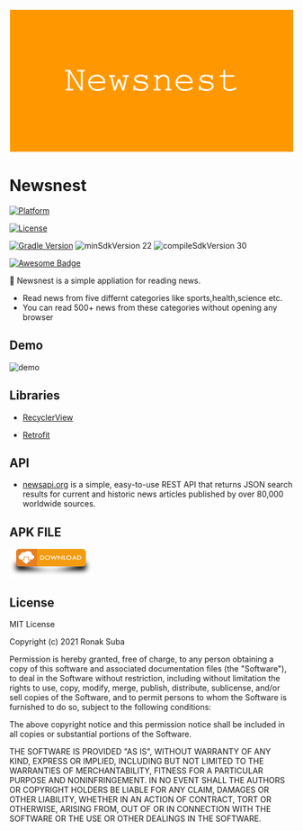 <img alt="Icon" src="art/banner.png?raw=true" hspace="1" vspace="1">


# Newsnest

[![Platform](https://img.shields.io/badge/platform-Android-yellow.svg)](https://www.android.com)

[![License](https://img.shields.io/badge/license-MIT-4EB1BA.svg?style=flat-square)](https://opensource.org/licenses/MIT)

[![Gradle Version](https://img.shields.io/badge/gradle-4.2-green.svg)](https://docs.gradle.org/current/release-notes)
![minSdkVersion 22](https://img.shields.io/badge/minSdkVersion-22-red.svg?style=true)
![compileSdkVersion 30](https://img.shields.io/badge/compileSdkVersion-30-yellow.svg?style=true)

[![Awesome Badge](https://cdn.rawgit.com/sindresorhus/awesome/d7305f38d29fed78fa85652e3a63e154dd8e8829/media/badge.svg)](https://java-lang.github.io/awesome-java)

📰 Newsnest is a simple appliation for reading news.

- Read news from five differnt categories like sports,health,science etc.
- You can read 500+ news from these categories without opening any browser

## Demo

<img src="art/demo.gif" alt="demo" width="250" height="500">

## Libraries
* [RecyclerView](http://developer.android.com/intl/pt-br/reference/android/support/v7/widget/RecyclerView.html)

* [Retrofit](https://github.com/square/retrofit)

## API 
* <a href="https://newsapi.org/
">newsapi.org</a> is a simple, easy-to-use REST API that returns JSON search results for current and historic news articles published by over 80,000 worldwide sources.

## APK FILE

<a href="https://drive.google.com/file/d/1Y65ffD-vhdLctEMPM8TZQOkrWbmzl8Lf/view?usp=sharing" download>
  <img src="art/download_btn.png" alt="download_btn" width="150" height="50">
</a>

## License

MIT License

Copyright (c) 2021 Ronak Suba

Permission is hereby granted, free of charge, to any person obtaining a copy
of this software and associated documentation files (the "Software"), to deal
in the Software without restriction, including without limitation the rights
to use, copy, modify, merge, publish, distribute, sublicense, and/or sell
copies of the Software, and to permit persons to whom the Software is
furnished to do so, subject to the following conditions:

The above copyright notice and this permission notice shall be included in all
copies or substantial portions of the Software.

THE SOFTWARE IS PROVIDED "AS IS", WITHOUT WARRANTY OF ANY KIND, EXPRESS OR
IMPLIED, INCLUDING BUT NOT LIMITED TO THE WARRANTIES OF MERCHANTABILITY,
FITNESS FOR A PARTICULAR PURPOSE AND NONINFRINGEMENT. IN NO EVENT SHALL THE
AUTHORS OR COPYRIGHT HOLDERS BE LIABLE FOR ANY CLAIM, DAMAGES OR OTHER
LIABILITY, WHETHER IN AN ACTION OF CONTRACT, TORT OR OTHERWISE, ARISING FROM,
OUT OF OR IN CONNECTION WITH THE SOFTWARE OR THE USE OR OTHER DEALINGS IN THE
SOFTWARE.